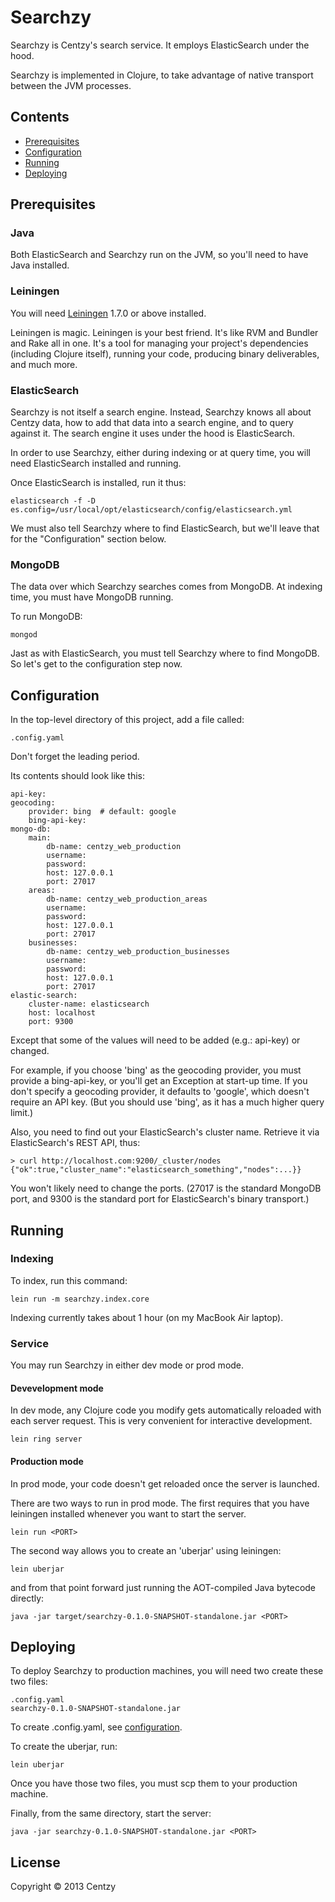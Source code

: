 # Searchzy

Searchzy is Centzy's search service.  It employs ElasticSearch under
the hood.

Searchzy is implemented in Clojure, to take advantage of native
transport between the JVM processes.

## Contents

* [Prerequisites][1]
* [Configuration][2]
* [Running][3]
* [Deploying][4]

[1]: #prereqs
[2]: #config
[3]: #run
[4]: #deploy

## <a name="prereqs"></a>Prerequisites

### Java

Both ElasticSearch and Searchzy run on the JVM, so you'll need to have
Java installed.


### Leiningen

You will need [Leiningen][5] 1.7.0 or above installed.

[5]: https://github.com/technomancy/leiningen

Leiningen is magic.  Leiningen is your best friend.  It's like RVM and
Bundler and Rake all in one.  It's a tool for managing your project's
dependencies (including Clojure itself), running your code, producing
binary deliverables, and much more.


### ElasticSearch

Searchzy is not itself a search engine.  Instead, Searchzy knows all
about Centzy data, how to add that data into a search engine, and to
query against it.  The search engine it uses under the hood is
ElasticSearch.

In order to use Searchzy, either during indexing or at query time, you
will need ElasticSearch installed and running.

Once ElasticSearch is installed, run it thus:

    elasticsearch -f -D es.config=/usr/local/opt/elasticsearch/config/elasticsearch.yml

We must also tell Searchzy where to find ElasticSearch, but we'll
leave that for the "Configuration" section below.

### MongoDB

The data over which Searchzy searches comes from MongoDB.  At indexing
time, you must have MongoDB running.

To run MongoDB:

    mongod

Jast as with ElasticSearch, you must tell Searchzy where to find
MongoDB.  So let's get to the configuration step now.


## <a name="config"></a>Configuration

In the top-level directory of this project, add a file called:

    .config.yaml

Don't forget the leading period.

Its contents should look like this:

    api-key:
    geocoding:
        provider: bing  # default: google
        bing-api-key: 
    mongo-db:
        main:
            db-name: centzy_web_production
            username:
            password: 
            host: 127.0.0.1
            port: 27017
        areas:
            db-name: centzy_web_production_areas
            username:
            password: 
            host: 127.0.0.1
            port: 27017
        businesses:
            db-name: centzy_web_production_businesses
            username:
            password: 
            host: 127.0.0.1
            port: 27017
    elastic-search:
        cluster-name: elasticsearch
        host: localhost
        port: 9300

Except that some of the values will need to be added (e.g.: api-key) or
changed.

For example, if you choose 'bing' as the geocoding provider, you must
provide a bing-api-key, or you'll get an Exception at start-up time.
If you don't specify a geocoding provider, it defaults to 'google',
which doesn't require an API key.  (But you should use 'bing', as it
has a much higher query limit.)

Also, you need to find out your ElasticSearch's cluster name. Retrieve
it via ElasticSearch's REST API, thus:

    > curl http://localhost.com:9200/_cluster/nodes
    {"ok":true,"cluster_name":"elasticsearch_something","nodes":...}}

You won't likely need to change the ports.  (27017 is the standard
MongoDB port, and 9300 is the standard port for ElasticSearch's binary
transport.)


## <a name="run"></a>Running

### Indexing

To index, run this command:

    lein run -m searchzy.index.core

Indexing currently takes about 1 hour (on my MacBook Air laptop).

### Service

You may run Searchzy in either dev mode or prod mode.

#### Devevelopment mode

In dev mode, any Clojure code you modify gets automatically reloaded
with each server request.  This is very convenient for interactive
development.

    lein ring server

#### Production mode

In prod mode, your code doesn't get reloaded once the server is
launched.

There are two ways to run in prod mode.  The first requires that you
have leiningen installed whenever you want to start the server.

    lein run <PORT>

The second way allows you to create an 'uberjar' using leiningen:

    lein uberjar

and from that point forward just running the AOT-compiled Java bytecode
directly:

    java -jar target/searchzy-0.1.0-SNAPSHOT-standalone.jar <PORT>


## <a name="deploy"></a>Deploying

To deploy Searchzy to production machines, you will need two create
these two files:

    .config.yaml
    searchzy-0.1.0-SNAPSHOT-standalone.jar

To create .config.yaml, see [configuration][2].

To create the uberjar, run:

    lein uberjar

Once you have those two files, you must scp them to your production
machine.

Finally, from the same directory, start the server:

    java -jar searchzy-0.1.0-SNAPSHOT-standalone.jar <PORT>


## License

Copyright © 2013 Centzy
